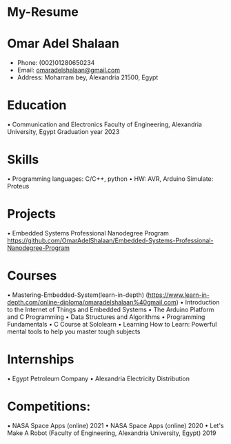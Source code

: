 # My-Resume

# Omar Adel Shalaan
  -	Phone: (002)01280650234
  -	Email: omaradelshalaan@gmail.com 
  -	Address: Moharram bey, Alexandria 21500, Egypt

# Education
  •	 Communication and Electronics Faculty of Engineering, Alexandria University, Egypt Graduation year 2023

# Skills
  •	Programming languages: C/C++, python 
  •	HW: AVR, Arduino Simulate: Proteus 

# Projects 
  •	Embedded Systems Professional Nanodegree Program https://github.com/OmarAdelShalaan/Embedded-Systems-Professional-Nanodegree-Program 
# Courses 
  •	Mastering-Embedded-System(learn-in-depth) 
  (https://www.learn-in-depth.com/online-diploma/omaradelshalaan%40gmail.com)
  •	Introduction to the Internet of Things and Embedded Systems 
  •	The Arduino Platform and C Programming 
  •	Data Structures and Algorithms 
  •	Programming Fundamentals 
  •	C Course at Sololearn 
  •	Learning How to Learn: Powerful mental tools to help you master tough subjects 
# Internships 
  •	Egypt Petroleum Company 
  •	Alexandria Electricity Distribution 
# Competitions: 
  •	NASA Space Apps (online) 2021 
  •	NASA Space Apps (online) 2020 
  •	Let's Make A Robot (Faculty of Engineering, Alexandria University, Egypt) 2019

